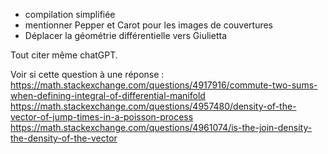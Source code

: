 - compilation simplifiée
- mentionner Pepper et Carot pour les images de couvertures
- Déplacer la géométrie différentielle vers Giulietta

Tout citer même chatGPT.

Voir si cette question à une réponse : 
https://math.stackexchange.com/questions/4917916/commute-two-sums-when-defining-integral-of-differential-manifold
https://math.stackexchange.com/questions/4957480/density-of-the-vector-of-jump-times-in-a-poisson-process
https://math.stackexchange.com/questions/4961074/is-the-join-density-the-density-of-the-vector
